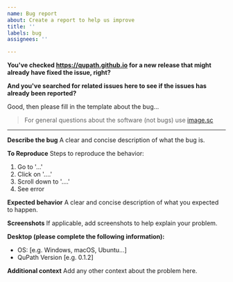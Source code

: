 ```yaml
---
name: Bug report
about: Create a report to help us improve
title: ''
labels: bug
assignees: ''

---
```


**You've checked https://qupath.github.io for a new release that might already have fixed the issue, right?**

**And you've searched for related issues here to see if the issues has already been reported?**

Good, then please fill in the template about the bug...

> For general questions about the software (not bugs) use [image.sc](https://forum.image.sc/tags/qupath)

----

**Describe the bug**
A clear and concise description of what the bug is.

**To Reproduce**
Steps to reproduce the behavior:
1. Go to '...'
2. Click on '....'
3. Scroll down to '....'
4. See error

**Expected behavior**
A clear and concise description of what you expected to happen.

**Screenshots**
If applicable, add screenshots to help explain your problem.

**Desktop (please complete the following information):**
 - OS: [e.g. Windows, macOS, Ubuntu...]
 - QuPath Version [e.g. 0.1.2]

**Additional context**
Add any other context about the problem here.
